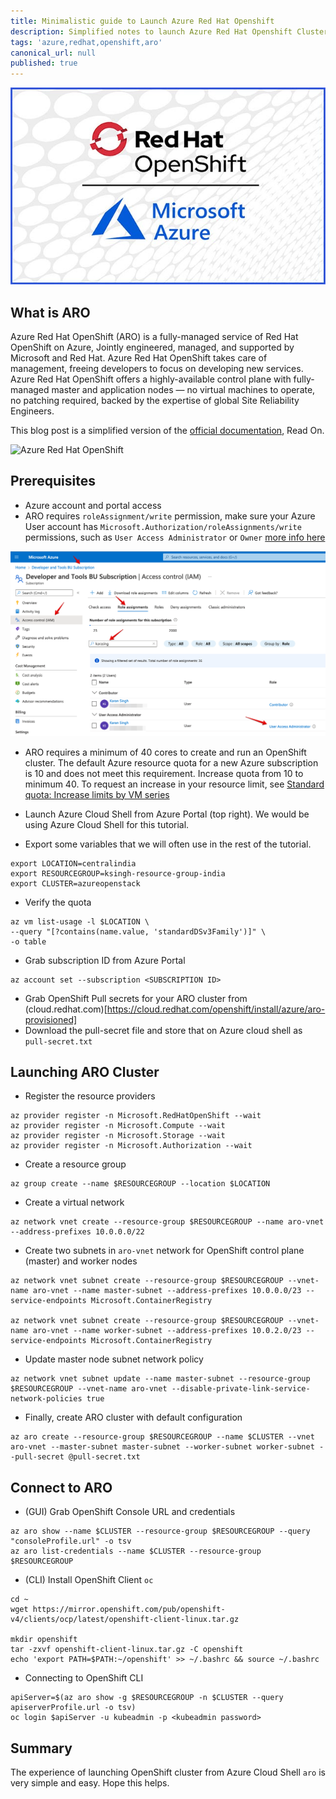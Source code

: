 ```yaml
---
title: Minimalistic guide to Launch Azure Red Hat Openshift
description: Simplified notes to launch Azure Red Hat Openshift Cluster
tags: 'azure,redhat,openshift,aro'
canonical_url: null
published: true
---
```

![](./assets/aro-1.jpeg)

## What is ARO
Azure Red Hat OpenShift (ARO) is a fully-managed service of Red Hat OpenShift on Azure, Jointly engineered, managed, and supported by Microsoft and Red Hat. Azure Red Hat OpenShift takes care of management, freeing developers to focus on developing new services. Azure Red Hat OpenShift offers a highly-available control plane with fully-managed master and application nodes — no virtual machines to operate, no patching required, backed by the expertise of global Site Reliability Engineers.

This blog post is a simplified version of the [official documentation](https://docs.microsoft.com/en-us/azure/openshift/tutorial-create-cluster), Read On.

![Azure Red Hat OpenShift](https://cloud.redhat.com/hubfs/images/illustrations/OSH-ContainerStack-MarketectureDesktop-2x.png)

## Prerequisites

- Azure account and portal access
- ARO requires `roleAssignment/write` permission, make sure your Azure User account has
`Microsoft.Authorization/roleAssignments/write` permissions, such as `User Access Administrator` or `Owner` [more info here](https://docs.microsoft.com/en-us/azure/role-based-access-control/built-in-roles)

![](./assets/aro-2.png)

- ARO requires a minimum of 40 cores to create and run an OpenShift cluster. The default Azure resource quota for a new Azure subscription is 10 and does not meet this requirement. Increase quota from 10 to minimum 40. To request an increase in your resource limit, see [Standard quota: Increase limits by VM series](https://docs.microsoft.com/en-us/azure/azure-portal/supportability/per-vm-quota-requests)

- Launch Azure Cloud Shell from Azure Portal (top right). We would be using Azure Cloud Shell for this tutorial.
- Export some variables that we will often use in the rest of the tutorial.
```
export LOCATION=centralindia
export RESOURCEGROUP=ksingh-resource-group-india
export CLUSTER=azureopenstack
```
- Verify the quota
```
az vm list-usage -l $LOCATION \
--query "[?contains(name.value, 'standardDSv3Family')]" \
-o table
```
-  Grab subscription ID from Azure Portal
```
az account set --subscription <SUBSCRIPTION ID>
```
- Grab OpenShift Pull secrets for your ARO cluster from (cloud.redhat.com)[https://cloud.redhat.com/openshift/install/azure/aro-provisioned]
- Download the pull-secret file and store that on Azure cloud shell as `pull-secret.txt`

## Launching ARO Cluster

- Register the resource providers
```
az provider register -n Microsoft.RedHatOpenShift --wait
az provider register -n Microsoft.Compute --wait
az provider register -n Microsoft.Storage --wait
az provider register -n Microsoft.Authorization --wait
```
- Create a resource group
```
az group create --name $RESOURCEGROUP --location $LOCATION
```
- Create a virtual network
```
az network vnet create --resource-group $RESOURCEGROUP --name aro-vnet --address-prefixes 10.0.0.0/22
```
- Create two subnets in `aro-vnet` network for OpenShift control plane (master) and worker nodes
```
az network vnet subnet create --resource-group $RESOURCEGROUP --vnet-name aro-vnet --name master-subnet --address-prefixes 10.0.0.0/23 --service-endpoints Microsoft.ContainerRegistry

az network vnet subnet create --resource-group $RESOURCEGROUP --vnet-name aro-vnet --name worker-subnet --address-prefixes 10.0.2.0/23 --service-endpoints Microsoft.ContainerRegistry
```
- Update master node subnet network policy
```
az network vnet subnet update --name master-subnet --resource-group $RESOURCEGROUP --vnet-name aro-vnet --disable-private-link-service-network-policies true
```
- Finally, create ARO cluster with default configuration
```
az aro create --resource-group $RESOURCEGROUP --name $CLUSTER --vnet aro-vnet --master-subnet master-subnet --worker-subnet worker-subnet --pull-secret @pull-secret.txt
```

## Connect to ARO
- (GUI) Grab OpenShift Console URL and credentials
```
az aro show --name $CLUSTER --resource-group $RESOURCEGROUP --query "consoleProfile.url" -o tsv
az aro list-credentials --name $CLUSTER --resource-group $RESOURCEGROUP
```
- (CLI) Install OpenShift Client `oc`
```
cd ~
wget https://mirror.openshift.com/pub/openshift-v4/clients/ocp/latest/openshift-client-linux.tar.gz

mkdir openshift
tar -zxvf openshift-client-linux.tar.gz -C openshift
echo 'export PATH=$PATH:~/openshift' >> ~/.bashrc && source ~/.bashrc
```
- Connecting to OpenShift CLI
```
apiServer=$(az aro show -g $RESOURCEGROUP -n $CLUSTER --query apiserverProfile.url -o tsv)
oc login $apiServer -u kubeadmin -p <kubeadmin password>
```
## Summary
The experience of launching OpenShift cluster from Azure Cloud Shell `aro` is very simple and easy. Hope this helps.
